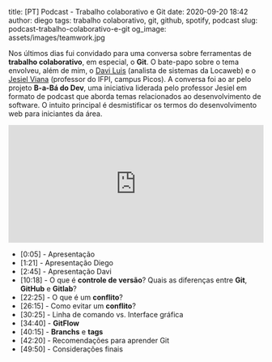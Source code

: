 title: [PT] Podcast - Trabalho colaborativo e Git
date: 2020-09-20 18:42
author: diego
tags: trabalho colaborativo, git, github, spotify, podcast
slug: podcast-trabalho-colaborativo-e-git
og_image: assets/images/teamwork.jpg

Nos últimos dias fui convidado para uma conversa sobre ferramentas de **trabalho colaborativo**, em 
especial, o **Git**. O bate-papo sobre o tema envolveu, além de mim, o [Davi Luis](https://www.linkedin.com/in/ACoAACYW_j0B2t22g9xa_rx9_mMXW5CsfCw7A9c?lipi=urn%3Ali%3Apage%3Ad_flagship3_detail_base%3B2EjYPz%2FcRv2JG0N8UcP6uA%3D%3D) (analista de sistemas da Locaweb) e o [Jesiel Viana](https://www.linkedin.com/in/ACoAAAlEAeIBHNKFP36CMmao78tv2CJCXRWOz54?lipi=urn%3Ali%3Apage%3Ad_flagship3_detail_base%3B2EjYPz%2FcRv2JG0N8UcP6uA%3D%3D) (professor do IFPI, campus Picos). A conversa foi ao ar pelo projeto **B-a-Bá do Dev**, uma iniciativa liderada pelo professor Jesiel em formato de podcast que aborda temas relacionados ao desenvolvimento de software. O intuito principal é desmistificar os termos do desenvolvimento web para iniciantes da área.

<iframe src="https://open.spotify.com/embed-podcast/episode/28lVsU2OqtkdwmijazZdYt" width="100%" height="232" frameborder="0" allowtransparency="true" allow="encrypted-media"></iframe>

- [0:05] - Apresentação
- [1:21] - Apresentação Diego
- [2:45] - Apresentação Davi
- [10:18] - O que é **controle de versão**? Quais as diferenças entre **Git**, **GitHub** e **Gitlab**?
- [22:25] - O que é um **conflito**?
- [26:15] - Como evitar um **conflito**?
- [30:25] - Linha de comando vs. Interface gráfica
- [34:40] - **GitFlow**
- [40:15] - **Branchs** e **tags**
- [42:20] - Recomendações para aprender Git
- [49:50] - Considerações finais